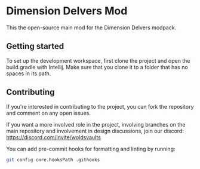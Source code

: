 # Dimension Delvers Mod

This the open-source main mod for the Dimension Delvers modpack.

## Getting started

To set up the development workspace, first clone the project and open the build.gradle with Intellij. Make sure that you clone it to a folder that has no spaces in its path.

## Contributing

If you're interested in contributing to the project, you can fork the repository and comment on any open issues.

If you want a more involved role in the project, involving branches on the main repository and involvement
in design discussions, join our discord: https://discord.com/invite/woldsvaults

You can add pre-commit hooks for formatting and linting by running:

```sh
git config core.hooksPath .githooks
```
